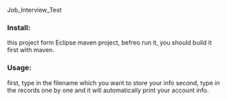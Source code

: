 Job_Interview_Test

### Install:
this project form Eclipse maven project, befreo run it, you should build it first with maven.

### Usage:
first, type in the filename which you want to store your info
second, type in the records one by one
and it will automatically print your account info.
